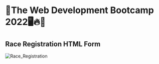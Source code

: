 # 🤞The Web Development Bootcamp 2022🖥🔥💜
## Race Registration HTML Form
![Race_Registration](https://user-images.githubusercontent.com/72025253/153696348-7f4390a8-5dc8-4228-b93f-8351402c763a.png)
